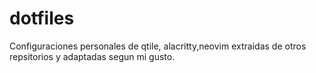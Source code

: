 # dotfiles
Configuraciones personales de qtile, alacritty,neovim
extraidas de otros repsitorios y adaptadas segun mi gusto.
